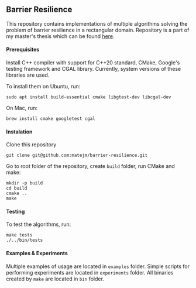 ## Barrier Resilience

This repository contains implementations of multiple algorithms solving the problem of barrier resilience in a
rectangular domain. Repository is a part of my master's thesis which can be found [here](https://repozitorij.uni-lj.si/IzpisGradiva.php?id=151096).

#### Prerequisites

Install C++ compiler with support for C++20 standard, CMake, Google's testing framework and CGAL library. Currently,
system versions of these libraries are used.

To install them on Ubuntu, run:

```
sudo apt install build-essential cmake libgtest-dev libcgal-dev
```

On Mac, run:

```
brew install cmake googletest cgal
```

#### Instalation

Clone this repository

```
git clone git@github.com:matejm/barrier-resilience.git
```

Go to root folder of the repository, create `build` folder, run CMake and make:

```
mkdir -p build
cd build
cmake ..
make
```

#### Testing

To test the algorithms, run:

```
make tests
./../bin/tests
```

#### Examples & Experiments

Multiple examples of usage are located in `examples` folder. Simple scripts for performing experiments are located
in `experiments` folder. All binaries created by `make` are located in `bin` folder.




